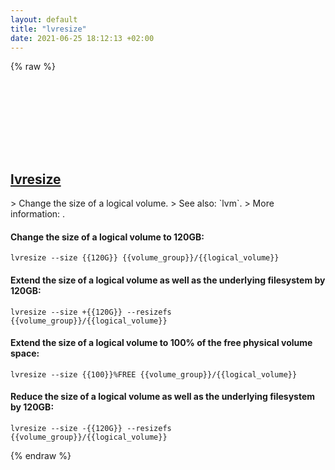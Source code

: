 ```yaml
---
layout: default
title: "lvresize"
date: 2021-06-25 18:12:13 +02:00
---
```

{% raw %}
<h2 id="lvresize">
  <a href="/en/linux/lvresize.html">lvresize</a> <a href="#lvresize"><svg class="icon">
    <use href="/assets/images/unicode_sprite.svg#link" />
  </svg></a>
</h2>
> Change the size of a logical volume.
> See also: `lvm`.
> More information: <https://man7.org/linux/man-pages/man8/lvresize.8.html>.

#### Change the size of a logical volume to 120GB:
```shell
lvresize --size {{120G}} {{volume_group}}/{{logical_volume}}
```
#### Extend the size of a logical volume as well as the underlying filesystem by 120GB:
```shell
lvresize --size +{{120G}} --resizefs {{volume_group}}/{{logical_volume}}
```
#### Extend the size of a logical volume to 100% of the free physical volume space:
```shell
lvresize --size {{100}}%FREE {{volume_group}}/{{logical_volume}}
```
#### Reduce the size of a logical volume as well as the underlying filesystem by 120GB:
```shell
lvresize --size -{{120G}} --resizefs {{volume_group}}/{{logical_volume}}
```
{% endraw %}